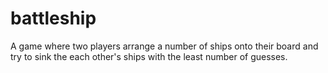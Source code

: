 # battleship
A game where two players arrange a number of ships onto their board and try to sink the each other's ships with the least number of guesses.
